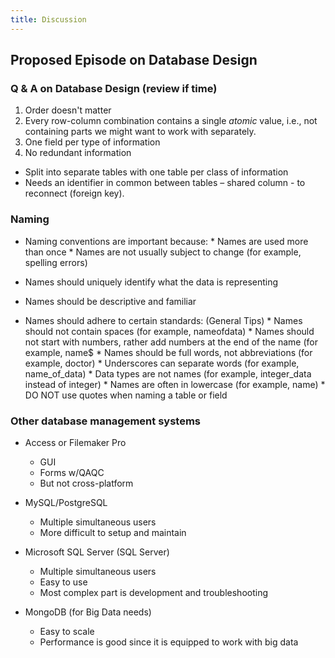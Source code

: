 ```yaml
---
title: Discussion
---
```


## Proposed Episode on Database Design

### Q \& A on Database Design (review if time)

1. Order doesn't matter
2. Every row-column combination contains a single *atomic* value, i.e., not
  containing parts we might want to work with separately.
3. One field per type of information
4. No redundant information
  - Split into separate tables with one table per class of information
  - Needs an identifier in common between tables – shared column - to
    reconnect (foreign key).

### Naming

- Naming conventions are important because:
  \* Names are used more than once
  \* Names are not usually subject to change (for example, spelling errors)

- Names should uniquely identify what the data is representing

- Names should be descriptive and familiar

- Names should adhere to certain standards: (General Tips)
  \* Names should not contain spaces (for example, nameofdata)
  \* Names should not start with numbers, rather add numbers at the end of the name (for example, name$
  \* Names should be full words, not abbreviations (for example, doctor)
  \* Underscores can separate words (for example, name\_of\_data)
  \* Data types are not names (for example, integer\_data instead of integer)
  \* Names are often in lowercase (for example, name)
  \* DO NOT use quotes when naming a table or field

### Other database management systems

- Access or Filemaker Pro
  
  - GUI
  - Forms w/QAQC
  - But not cross-platform

- MySQL/PostgreSQL
  
  - Multiple simultaneous users
  - More difficult to setup and maintain

- Microsoft SQL Server (SQL Server)
  
  - Multiple simultaneous users
  - Easy to use
  - Most complex part is development and troubleshooting

- MongoDB (for Big Data needs)
  
  - Easy to scale
  - Performance is good since it is equipped to work with big data


